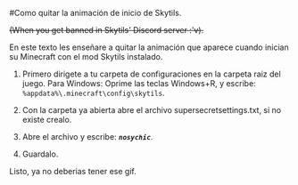 #Como quitar la animación de inicio de Skytils.

~~(When you get banned in Skytils' Discord server :'v).~~

En este texto les enseñare a quitar la animación que aparece cuando inician su Minecraft con el mod Skytils instalado.

1. Primero dirigete a tu carpeta de configuraciones en la carpeta raiz del juego.
Para Windows:
Oprime las teclas Windows+R, y escribe: `%appdata%\.minecraft\config\skytils`.

2. Con la carpeta ya abierta abre el archivo supersecretsettings.txt, si no existe crealo.

3. Abre el archivo y escribe: ***`nosychic`***.

4. Guardalo.

Listo, ya no deberias tener ese gif.
